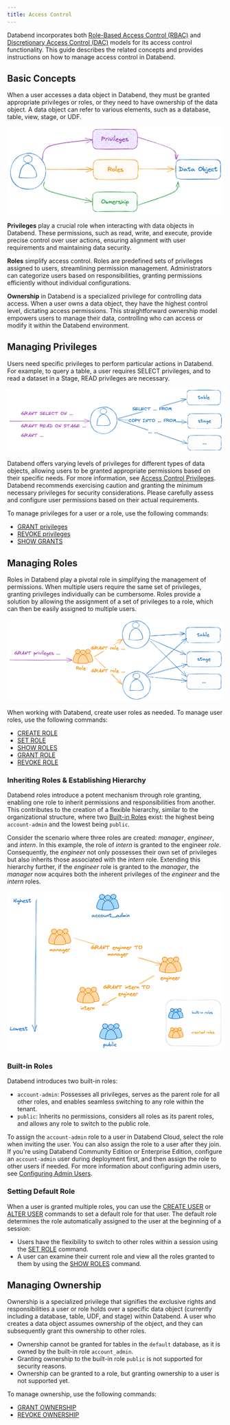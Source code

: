 ```yaml
---
title: Access Control
---
```


Databend incorporates both [Role-Based Access Control (RBAC)](https://en.wikipedia.org/wiki/Role-based_access_control) and [Discretionary Access Control (DAC)](https://en.wikipedia.org/wiki/Discretionary_access_control) models for its access control functionality. This guide describes the related concepts and provides instructions on how to manage access control in Databend.

## Basic Concepts

When a user accesses a data object in Databend, they must be granted appropriate privileges or roles, or they need to have ownership of the data object. A data object can refer to various elements, such as a database, table, view, stage, or UDF.

![Alt text](../../public/img/guides/access-control-1.png)

**Privileges** play a crucial role when interacting with data objects in Databend. These permissions, such as read, write, and execute, provide precise control over user actions, ensuring alignment with user requirements and maintaining data security.

**Roles** simplify access control. Roles are predefined sets of privileges assigned to users, streamlining permission management. Administrators can categorize users based on responsibilities, granting permissions efficiently without individual configurations.

**Ownership** in Databend is a specialized privilege for controlling data access. When a user owns a data object, they have the highest control level, dictating access permissions. This straightforward ownership model empowers users to manage their data, controlling who can access or modify it within the Databend environment.

## Managing Privileges

Users need specific privileges to perform particular actions in Databend. For example, to query a table, a user requires SELECT privileges, and to read a dataset in a Stage, READ privileges are necessary. 

![Alt text](../../public/img/guides/access-control-2.png)

Databend offers varying levels of privileges for different types of data objects, allowing users to be granted appropriate permissions based on their specific needs. For more information, see [Access Control Privileges](/sql/sql-reference/access-control-privileges). Databend recommends exercising caution and granting the minimum necessary privileges for security considerations. Please carefully assess and configure user permissions based on their actual requirements. 

To manage privileges for a user or a role, use the following commands:

- [GRANT privileges](/sql/sql-commands/ddl/user/grant-privileges)
- [REVOKE privileges](/sql/sql-commands/ddl/user/revoke-privileges)
- [SHOW GRANTS](/sql/sql-commands/ddl/user/show-grants)

## Managing Roles

Roles in Databend play a pivotal role in simplifying the management of permissions. When multiple users require the same set of privileges, granting privileges individually can be cumbersome. Roles provide a solution by allowing the assignment of a set of privileges to a role, which can then be easily assigned to multiple users.

![Alt text](../../public/img/guides/access-control-3.png)

When working with Databend, create user roles as needed. To manage user roles, use the following commands:

- [CREATE ROLE](/sql/sql-commands/ddl/user/user-create-role)
- [SET ROLE](/sql/sql-commands/ddl/user/user-set-role)
- [SHOW ROLES](/sql/sql-commands/ddl/user/user-show-roles)
- [GRANT ROLE](/sql/sql-commands/ddl/user/grant-role)
- [REVOKE ROLE](/sql/sql-commands/ddl/user/revoke-role)

### Inheriting Roles & Establishing Hierarchy

Databend roles introduce a potent mechanism through role granting, enabling one role to inherit permissions and responsibilities from another. This contributes to the creation of a flexible hierarchy, similar to the organizational structure, where two [Built-in Roles](#built-in-roles) exist: the highest being `account-admin` and the lowest being `public`.

Consider the scenario where three roles are created: *manager*, *engineer*, and *intern*. In this example, the role of *intern* is granted to the engineer *role*. Consequently, the *engineer* not only possesses their own set of privileges but also inherits those associated with the *intern* role. Extending this hierarchy further, if the *engineer* role is granted to the *manager*, the *manager* now acquires both the inherent privileges of the *engineer* and the *intern* roles.

![Alt text](../../public/img/guides/access-control-4.png)

### Built-in Roles

Databend introduces two built-in roles:

- `account-admin`: Possesses all privileges, serves as the parent role for all other roles, and enables seamless switching to any role within the tenant.
- `public`: Inherits no permissions, considers all roles as its parent roles, and allows any role to switch to the public role. 

To assign the `account-admin` role to a user in Databend Cloud, select the role when inviting the user. You can also assign the role to a user after they join. If you're using Databend Community Edition or Enterprise Edition, configure an `account-admin` user during deployment first, and then assign the role to other users if needed. For more information about configuring admin users, see [Configuring Admin Users](/guides/deploy/admin-users).

### Setting Default Role

When a user is granted multiple roles, you can use the [CREATE USER](/sql/sql-commands/ddl/user/user-create-user) or [ALTER USER](/sql/sql-commands/ddl/user/user-alter-user) commands to set a default role for that user. The default role determines the role automatically assigned to the user at the beginning of a session:

- Users have the flexibility to switch to other roles within a session using the [SET ROLE](/sql/sql-commands/ddl/user/user-set-role) command.
- A user can examine their current role and view all the roles granted to them by using the [SHOW ROLES](/sql/sql-commands/ddl/user/user-show-roles) command.

## Managing Ownership

Ownership is a specialized privilege that signifies the exclusive rights and responsibilities a user or role holds over a specific data object (currently including a database, table, UDF, and stage) within Databend. A user who creates a data object assumes ownership of the object, and they can subsequently grant this ownership to other roles.

- Ownership cannot be granted for tables in the `default` database, as it is owned by the built-in role `account_admin`.
- Granting ownership to the built-in role `public` is not supported for security reasons.
- Ownership can be granted to a role, but granting ownership to a user is not supported yet.

To manage ownership, use the following commands:

- [GRANT OWNERSHIP](/sql/sql-commands/ddl/user/grant-ownership)
- [REVOKE OWNERSHIP](/sql/sql-commands/ddl/user/revoke-ownership)